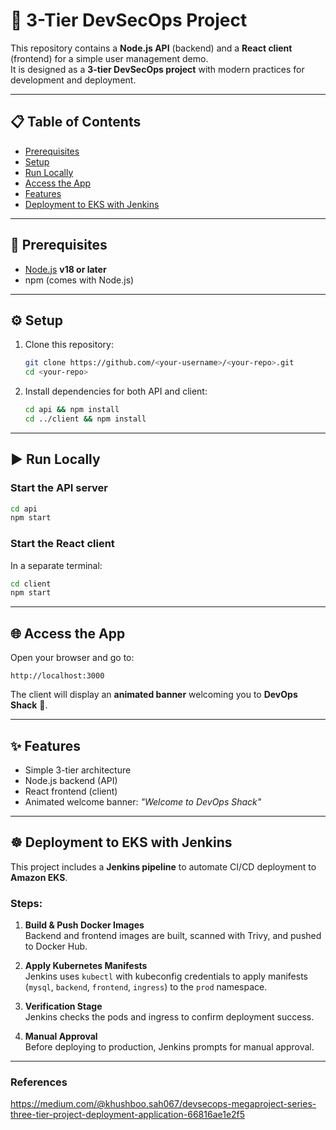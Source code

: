 # 🚀 3-Tier DevSecOps Project

This repository contains a **Node.js API** (backend) and a **React client** (frontend) for a simple user management demo.  
It is designed as a **3-tier DevSecOps project** with modern practices for development and deployment.

---

## 📋 Table of Contents
- [Prerequisites](#prerequisites)
- [Setup](#setup)
- [Run Locally](#run-locally)
- [Access the App](#access-the-app)
- [Features](#features)
- [Deployment to EKS with Jenkins](#deployment-to-eks-with-jenkins)

---

## 🔧 Prerequisites
- [Node.js](https://nodejs.org/) **v18 or later**
- npm (comes with Node.js)

---

## ⚙️ Setup

1. Clone this repository:
   ```bash
   git clone https://github.com/<your-username>/<your-repo>.git
   cd <your-repo>
   ```

2. Install dependencies for both API and client:
   ```bash
   cd api && npm install
   cd ../client && npm install
   ```

---

## ▶️ Run Locally

### Start the API server
```bash
cd api
npm start
```

### Start the React client
In a separate terminal:
```bash
cd client
npm start
```

---

## 🌐 Access the App
Open your browser and go to:
```
http://localhost:3000
```

The client will display an **animated banner** welcoming you to **DevOps Shack** 🎉.

---

## ✨ Features
- Simple 3-tier architecture
- Node.js backend (API)
- React frontend (client)
- Animated welcome banner: *"Welcome to DevOps Shack"*

---

## ☸️ Deployment to EKS with Jenkins

This project includes a **Jenkins pipeline** to automate CI/CD deployment to **Amazon EKS**.

### Steps:
1. **Build & Push Docker Images**  
   Backend and frontend images are built, scanned with Trivy, and pushed to Docker Hub.

2. **Apply Kubernetes Manifests**  
   Jenkins uses `kubectl` with kubeconfig credentials to apply manifests (`mysql`, `backend`, `frontend`, `ingress`) to the `prod` namespace.

3. **Verification Stage**  
   Jenkins checks the pods and ingress to confirm deployment success.

4. **Manual Approval**  
   Before deploying to production, Jenkins prompts for manual approval.

---

### References
https://medium.com/@khushboo.sah067/devsecops-megaproject-series-three-tier-project-deployment-application-66816ae1e2f5 